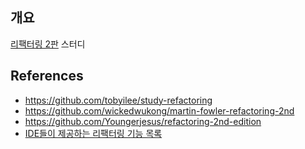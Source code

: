 ## 개요

[리팩터링 2판](https://www.yes24.com/Product/Goods/89649360) 스터디

## References

- https://github.com/tobyilee/study-refactoring
- https://github.com/wickedwukong/martin-fowler-refactoring-2nd
- https://github.com/Youngerjesus/refactoring-2nd-edition
- [IDE들이 제공하는 리팩터링 기능 목록](https://docs.google.com/spreadsheets/d/1nFx-PjZ9Qs3QBZFzaMo6MSUSrWjSsO-iz5kpBtlVRPQ/edit#gid=866204681)
